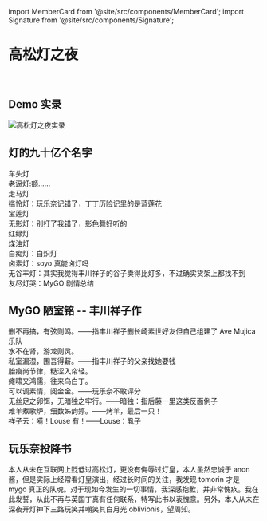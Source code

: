 import MemberCard from '@site/src/components/MemberCard';
import Signature from '@site/src/components/Signature';

# 高松灯之夜

<MemberCard
  name="玩乐奈"
  subtitle="Author"
  avatar="https://lain.bgm.tv/pic/user/c/000/76/99/769910.jpg"
  link="https://bgm.tv/user/darjeeling39_ak"
/>

<br />

## Demo 实录

![高松灯之夜实录](/img/screenshot/高松灯之夜.jpg)

## 灯的九十亿个名字

车头灯\
老逼灯:额……\
走马灯\
褴怜灯：玩乐奈记错了，丁丁历险记里的是蓝莲花\
宝莲灯\
无影灯：别打了我错了，影色舞好听的\
红绿灯\
煤油灯\
白痴灯：白炽灯\
卤素灯：soyo 真能卤灯吗\
无谷丰灯：其实我觉得丰川祥子的谷子卖得比灯多，不过确实货架上都找不到\
友尽灯哭：MyGO 剧情总结

## MyGO 陋室铭 -- 丰川祥子作

删不再搞，有弦则鸣。——指丰川祥子删长崎素世好友但自己组建了 Ave Mujica 乐队\
水不在肾，游龙则灵。\
私室漏湿，围吾得薪。——指丰川祥子的父亲找她要钱\
胎痕尚节律，糙涩入帘轻。\
瘫啸又鸿儒，往来乌白丁。\
可以调素情，阅金金。——玩乐奈不敢评分\
无丝足之卵饵，无暗独之牢行。——暗独：指后藤一里这类反面例子\
难羊煮歌炉，细数姊韵婷。——烤羊，最后一只！\
祥子云：嗬！Louse 有！——Louse：虱子

## 玩乐奈投降书

本人从未在互联网上贬低过高松灯，更没有侮辱过灯皇，本人虽然忠诚于 anon 酱，但是实际上经常看灯皇演出，经过长时间的关注，我发现 tomorin 才是 mygo 真正的队魂。对于现如今发生的一切事情，我深感抱歉，并非常愧疚。我在此发誓，从此不再与英国丁真有任何联系，特写此书以表愧意。另外，本人从未在深夜开灯神下三路玩笑并嘲笑其白月光 oblivionis，望周知。

<Signature
    name="——醉里窕灯看涧"
/>

